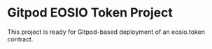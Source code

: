# Gitpod EOSIO Token Project
This project is ready for Gitpod-based deployment of an eosio.token contract.